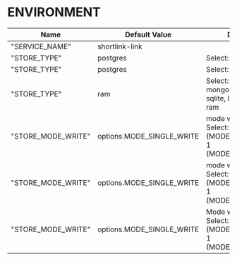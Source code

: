 <!---
File generated by cli. DO NOT EDIT.
-->

# ENVIRONMENT

|Name | Default Value | Description | From Package |
|---|---|---|---|
| "SERVICE_NAME" | shortlink-link |  | /Users/user/myprojects/shortlink/boundaries/link/link/cmd/link.go |
| "STORE_TYPE" | postgres | Select: postgres | /Users/user/myprojects/shortlink/boundaries/link/link/infrastructure/repository/cqrs/cqs/store.go |
| "STORE_TYPE" | postgres | Select: postgres | /Users/user/myprojects/shortlink/boundaries/link/link/infrastructure/repository/cqrs/query/store.go |
| "STORE_TYPE" | ram | Select: postgres, mongo, redis, dgraph, sqlite, leveldb, badger, ram | /Users/user/myprojects/shortlink/boundaries/link/link/infrastructure/repository/crud/init.go |
| "STORE_MODE_WRITE" | options.MODE_SINGLE_WRITE | mode write to db. Select: 0 (MODE_SINGLE_WRITE), 1 (MODE_BATCH_WRITE) | /Users/user/myprojects/shortlink/boundaries/link/link/infrastructure/repository/crud/mongo/mongo.go |
| "STORE_MODE_WRITE" | options.MODE_SINGLE_WRITE | mode writes to db. Select: 0 (MODE_SINGLE_WRITE), 1 (MODE_BATCH_WRITE) | /Users/user/myprojects/shortlink/boundaries/link/link/infrastructure/repository/crud/postgres/postgres.go |
| "STORE_MODE_WRITE" | options.MODE_SINGLE_WRITE | Mode writes to db. Select: 0 (MODE_SINGLE_WRITE), 1 (MODE_BATCH_WRITE) | /Users/user/myprojects/shortlink/boundaries/link/link/infrastructure/repository/crud/ram/ram.go |
